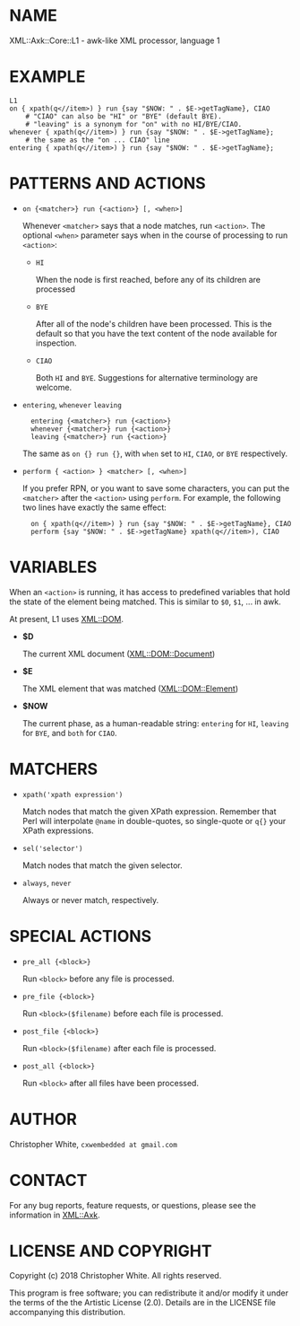 # NAME

XML::Axk::Core::L1 - awk-like XML processor, language 1

# EXAMPLE

    L1
    on { xpath(q<//item>) } run {say "$NOW: " . $E->getTagName}, CIAO
        # "CIAO" can also be "HI" or "BYE" (default BYE).
        # "leaving" is a synonym for "on" with no HI/BYE/CIAO.
    whenever { xpath(q<//item>) } run {say "$NOW: " . $E->getTagName};
        # the same as the "on ... CIAO" line
    entering { xpath(q<//item>) } run {say "$NOW: " . $E->getTagName};

# PATTERNS AND ACTIONS

- `on {<matcher>} run {<action>} [, <when>]`

    Whenever `<matcher>` says that a node matches, run `<action>`.
    The optional `<when>` parameter says when in the course of processing to
    run `<action>`:

    - `HI`

        When the node is first reached, before any of its children are processed

    - `BYE`

        After all of the node's children have been processed.  This is the default
        so that you have the text content of the node available for inspection.

    - `CIAO`

        Both `HI` and `BYE`.  Suggestions for alternative terminology are welcome.

- `entering`, `whenever` `leaving`

        entering {<matcher>} run {<action>}
        whenever {<matcher>} run {<action>}
        leaving {<matcher>} run {<action>}

    The same as `on {} run {}`, with `when` set to `HI`, `CIAO`, or `BYE`
    respectively.

- `perform { <action> } <matcher> [, <when>]`

    If you prefer RPN, or you want to save some characters, you can put the
    `<matcher>` after the `<action>` using `perform`.  For example,
    the following two lines have exactly the same effect:

        on { xpath(q<//item>) } run {say "$NOW: " . $E->getTagName}, CIAO
        perform {say "$NOW: " . $E->getTagName} xpath(q<//item>), CIAO

# VARIABLES

When an `<action>` is running, it has access to predefined variables
that hold the state of the element being matched.  This is similar to `$0`,
`$1`, ... in awk.

At present, L1 uses [XML::DOM](https://metacpan.org/pod/XML::DOM).

- **$D**

    The current XML document ([XML::DOM::Document](https://metacpan.org/pod/XML::DOM::Document))

- **$E**

    The XML element that was matched ([XML::DOM::Element](https://metacpan.org/pod/XML::DOM::Element))

- **$NOW**

    The current phase, as a human-readable string: `entering` for `HI`,
    `leaving` for `BYE`, and `both` for `CIAO`.

# MATCHERS

- `xpath('xpath expression')`

    Match nodes that match the given XPath expression.  Remember that Perl will
    interpolate `@name` in double-quotes, so single-quote or `q{}` your XPath
    expressions.

- `sel('selector')`

    Match nodes that match the given selector.

- `always`, `never`

    Always or never match, respectively.

# SPECIAL ACTIONS

- `pre_all {<block>}`

    Run `<block>` before any file is processed.

- `pre_file {<block>}`

    Run `<block>($filename)` before each file is processed.

- `post_file {<block>}`

    Run `<block>($filename)` after each file is processed.

- `post_all {<block>}`

    Run `<block>` after all files have been processed.

# AUTHOR

Christopher White, `cxwembedded at gmail.com`

# CONTACT

For any bug reports, feature requests, or questions, please see the
information in [XML::Axk](https://metacpan.org/pod/XML::Axk).

# LICENSE AND COPYRIGHT

Copyright (c) 2018 Christopher White.  All rights reserved.

This program is free software; you can redistribute it and/or modify it
under the terms of the the Artistic License (2.0). Details are in the LICENSE
file accompanying this distribution.
